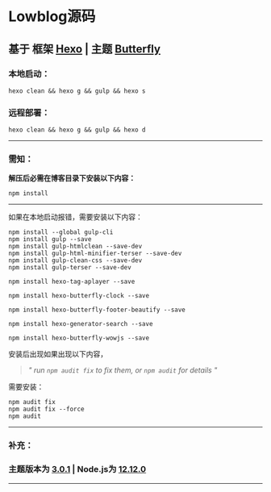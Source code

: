 # Lowblog源码

## **基于 框架 [Hexo](https://hexo.io/zh-cn/) | 主题 [Butterfly](https://github.com/jerryc127/hexo-theme-butterfly)**

### **本地启动：**
```
hexo clean && hexo g && gulp && hexo s
```

### **远程部署：**
```
hexo clean && hexo g && gulp && hexo d
```

---

### **需知：**
**解压后必需在博客目录下安装以下内容：**
```
npm install
```
---

如果在本地启动报错，需要安装以下内容：
```
npm install --global gulp-cli
npm install gulp --save
npm install gulp-htmlclean --save-dev
npm install gulp-html-minifier-terser --save-dev
npm install gulp-clean-css --save-dev
npm install gulp-terser --save-dev

npm install hexo-tag-aplayer --save

npm install hexo-butterfly-clock --save

npm install hexo-butterfly-footer-beautify --save

npm install hexo-generator-search --save

npm install hexo-butterfly-wowjs --save

```

安装后出现如果出现以下内容，

> *" run `npm audit fix` to fix them, or `npm audit` for details "*

需要安装：
```
npm audit fix
npm audit fix --force
npm audit
```

---

### 补充：
### **主题版本为 [3.0.1](https://codeload.github.com/jerryc127/hexo-theme-butterfly/zip/refs/tags/3.0.1) | Node.js为 [12.12.0](https://nodejs.org/download/release/v12.12.0/)** 

---
